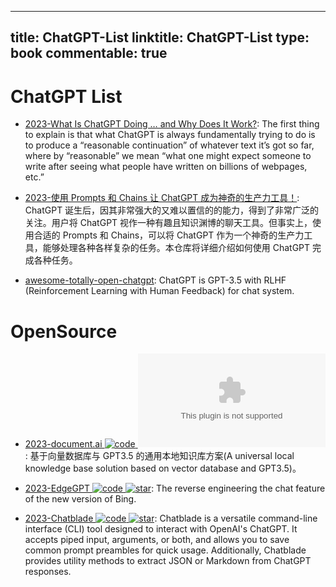 
---
title: ChatGPT-List
linktitle: ChatGPT-List
type: book
commentable: true
---

# ChatGPT List

- [2023-What Is ChatGPT Doing … and Why Does It Work?](https://writings.stephenwolfram.com/2023/02/what-is-chatgpt-doing-and-why-does-it-work/): The first thing to explain is that what ChatGPT is always fundamentally trying to do is to produce a “reasonable continuation” of whatever text it’s got so far, where by “reasonable” we mean “what one might expect someone to write after seeing what people have written on billions of webpages, etc.”

- [2023-使用 Prompts 和 Chains 让 ChatGPT 成为神奇的生产力工具！](https://github.com/howl-anderson/unlocking-the-power-of-llms): ChatGPT 诞生后，因其非常强大的又难以置信的的能力，得到了非常广泛的关注。用户将 ChatGPT 视作一种有趣且知识渊博的聊天工具。但事实上，使用合适的 Prompts 和 Chains，可以将 ChatGPT 作为一个神奇的生产力工具，能够处理各种各样复杂的任务。本仓库将详细介绍如何使用 ChatGPT 完成各种任务。

- [awesome-totally-open-chatgpt](https://github.com/nichtdax/awesome-totally-open-chatgpt): ChatGPT is GPT-3.5 with RLHF (Reinforcement Learning with Human Feedback) for chat system.

# OpenSource

- [2023-document.ai ![code](https://ng-tech.icu/assets/code.svg) ![star](https://img.shields.io/github/stars/GanymedeNil/document.ai)](https://github.com/GanymedeNil/document.ai): 基于向量数据库与 GPT3.5 的通用本地知识库方案(A universal local knowledge base solution based on vector database and GPT3.5)。

- [2023-EdgeGPT ![code](https://ng-tech.icu/assets/code.svg) ![star](https://img.shields.io/github/stars/acheong08/EdgeGPT)](https://github.com/acheong08/EdgeGPT): The reverse engineering the chat feature of the new version of Bing.

- [2023-Chatblade ![code](https://ng-tech.icu/assets/code.svg) ![star](https://img.shields.io/github/stars/npiv/chatblade)](https://github.com/npiv/chatblade): Chatblade is a versatile command-line interface (CLI) tool designed to interact with OpenAI's ChatGPT. It accepts piped input, arguments, or both, and allows you to save common prompt preambles for quick usage. Additionally, Chatblade provides utility methods to extract JSON or Markdown from ChatGPT responses.

    